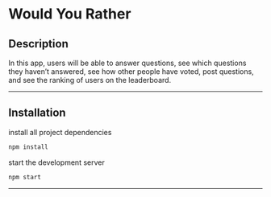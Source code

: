 # Would You Rather

## Description

In this app, users will be able to answer questions, see which questions they haven’t answered, see how other people have voted, post questions, and see the ranking of users on the leaderboard.

---

## Installation

install all project dependencies

```bash
npm install
```

start the development server

```bash
npm start
```

---
